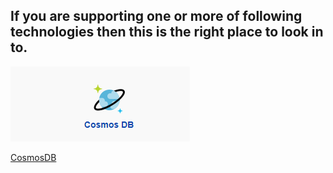 ## If you are supporting one or more of following technologies then this is the right place to look in to.

![cosmons-edited.png](/.attachments/cosmons-edited-3d3d5004-2eb3-46ed-820c-2c6a82dfa231.png)

[CosmosDB](https://dev.azure.com/Supportability/Big%20Data/_wiki/wikis/Big-Data.wiki?pagePath=%2FDatabase%20POD%2FCosmosDB&pageId=212869&wikiVersion=GBwikiMaster)

